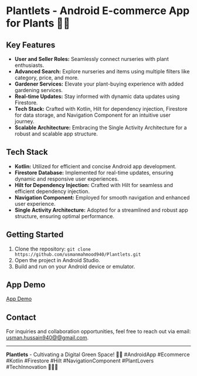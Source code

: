 # Plantlets - Android E-commerce App for Plants 🌿📱

## Key Features
- **User and Seller Roles:** Seamlessly connect nurseries with plant enthusiasts.
- **Advanced Search:** Explore nurseries and items using multiple filters like category, price, and more.
- **Gardener Services:** Elevate your plant-buying experience with added gardening services.
- **Real-time Updates:** Stay informed with dynamic data updates using Firestore.
- **Tech Stack:** Crafted with Kotlin, Hilt for dependency injection, Firestore for data storage, and Navigation Component for an intuitive user journey.
- **Scalable Architecture:** Embracing the Single Activity Architecture for a robust and scalable app structure.

## Tech Stack
- **Kotlin:** Utilized for efficient and concise Android app development.
- **Firestore Database:** Implemented for real-time updates, ensuring dynamic and responsive user experiences.
- **Hilt for Dependency Injection:** Crafted with Hilt for seamless and efficient dependency injection.
- **Navigation Component:** Employed for smooth navigation and enhanced user experience.
- **Single Activity Architecture:** Adopted for a streamlined and robust app structure, ensuring optimal performance.

## Getting Started
1. Clone the repository: `git clone https://github.com/usmanmahmood940/Plantlets.git`
2. Open the project in Android Studio.
3. Build and run on your Android device or emulator.

## App Demo
 <a href="https://drive.google.com/drive/folders/148Gx5NXNsNfdcy2DWHx6O5RBmVNepN4z" target="_blank"> App Demo </a>

## Contact
For inquiries and collaboration opportunities, feel free to reach out via email: [usman.hussain940@@gmail.com](mailto:usman.hussain940@gmail.com).


---

**Plantlets** - Cultivating a Digital Green Space! 🚀🔧 #AndroidApp #Ecommerce #Kotlin #Firestore #Hilt #NavigationComponent #PlantLovers #TechInnovation 🌿📱💡
